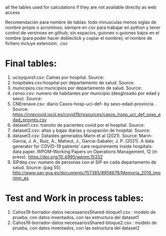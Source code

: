 all the tables used for calculations if they are not available directly as web access

Recomendación para nombre de tablas: todo minusculas menos siglas de nombre propio o acronimos; siempre en csv para trabajar en python y tener control de versinoes en github; sin espacios, guiones o guiones bajos en el nombre (para poder hacer dobleclick y copiar el nombre); el nombre de fichero incluye extensión: .csv
# Final tables:

1. ucisyquirof.csv: Camas por hospital. Source: 
1. hospitales.csv:hospital por departamento de salud. Source:
1. municipios.csv:municipios por departamento de salud. Source:
1. censo.csv: numero de habitantes por municipio (desglosado por edad y sexo). Source:
1. CNErenave.csv:  diario Casos-hosp-uci-def- by sexo-edad-provincia. . Source: https://cnecovid.isciii.es/covid19/resources/casos_hosp_uci_def_sexo_edad_provres.csv
1. dataset1.csv: transito de pacientes covid por el hospital. Source:
1. dataset2.csv: altas y bajas diarias y ocupación de hospital. Source:
1. dataset3.csv: Datastes generados Marin et al (2021). Source: Marin-Garcia, J. A., Ruiz, A., Maheut, J., Garcia-Sabater, J. P. (2021). A data generator for COVID-19 patients’ care requirements inside hospitals: data paper. WPOM-Working Papers on Operations Management, 12 (in press). https://doi.org/10.4995/wpom.15332
1. SIPdep.csv: numero de personas con el SIP en cada departamento de salud. Source: (pag 55) http://www.san.gva.es/documents/157385/8958678/Memoria_2019_imprimir_es 

# Test and Work in process tables:
1. Cahos19-borrador-datos necesaariosShared-bloque1.csv  : modelo de prueba, con datos inventados, con las estructura del dataset1
1. Cahos19-borrador-datos necesaariosShared-bloque2.csv  : modelo de prueba, con datos inventados, con las estructura del dataset2
